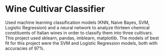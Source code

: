 # Wine Cultivar Classifier
Used machine learning classification models (KNN, Naive Bayes, SVM, Logistic Regression) and a neural network to analyze thirteen chemical constituents of Italian wines in order to classify them into three cultivars. This project used sklearn, pandas, imblearn, matplotlib. The models of best fit for this project were the SVM and Logistic Regression models, both with accuracies of 97%.
